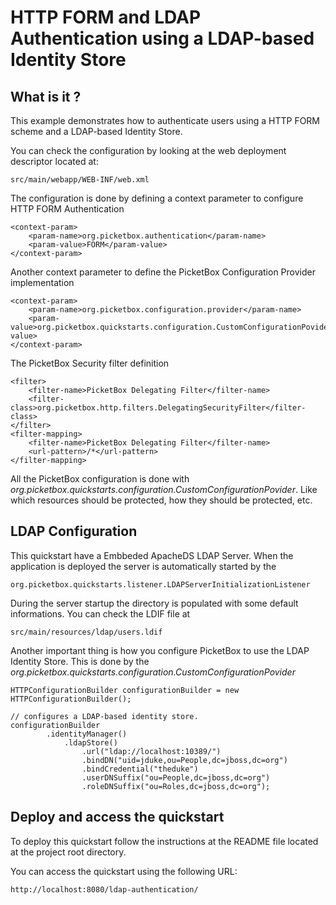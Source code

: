 HTTP FORM and LDAP Authentication using a LDAP-based Identity Store
===================

What is it ?
-----------

This example demonstrates how to authenticate users using a HTTP FORM scheme and a LDAP-based Identity Store.  

You can check the configuration by looking at the web deployment descriptor located at:

	src/main/webapp/WEB-INF/web.xml

The configuration is done by defining a context parameter to configure HTTP FORM Authentication

	<context-param>
		<param-name>org.picketbox.authentication</param-name>
		<param-value>FORM</param-value>
	</context-param>
	
Another context parameter to define the PicketBox Configuration Provider implementation

	<context-param>
		<param-name>org.picketbox.configuration.provider</param-name>
		<param-value>org.picketbox.quickstarts.configuration.CustomConfigurationPovider</param-value>
	</context-param>

The PicketBox Security filter definition

	<filter>
		<filter-name>PicketBox Delegating Filter</filter-name>
		<filter-class>org.picketbox.http.filters.DelegatingSecurityFilter</filter-class>
	</filter>
	<filter-mapping>
		<filter-name>PicketBox Delegating Filter</filter-name>
		<url-pattern>/*</url-pattern>
	</filter-mapping>
	
All the PicketBox configuration is done with *org.picketbox.quickstarts.configuration.CustomConfigurationPovider*. Like which resources should be protected, how they should be protected, etc.

LDAP Configuration
-----------

This quickstart have a Embbeded ApacheDS LDAP Server. When the application is deployed the server is automatically started by the 

	org.picketbox.quickstarts.listener.LDAPServerInitializationListener

During the server startup the directory is populated with some default informations. You can check the LDIF file at 

	src/main/resources/ldap/users.ldif
	
Another important thing is how you configure PicketBox to use the LDAP Identity Store. This is done by the *org.picketbox.quickstarts.configuration.CustomConfigurationPovider*

	HTTPConfigurationBuilder configurationBuilder = new HTTPConfigurationBuilder();
        
	// configures a LDAP-based identity store.
    configurationBuilder
            .identityManager()
                .ldapStore()
                    .url("ldap://localhost:10389/")
                    .bindDN("uid=jduke,ou=People,dc=jboss,dc=org")
                    .bindCredential("theduke")
                    .userDNSuffix("ou=People,dc=jboss,dc=org")
                    .roleDNSuffix("ou=Roles,dc=jboss,dc=org");
    
Deploy and access the quickstart
-----------

To deploy this quickstart follow the instructions at the README file located at the project root directory.

You can access the quickstart using the following URL:

	http://localhost:8080/ldap-authentication/